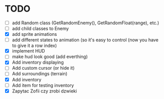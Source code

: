 # TODO
- [ ] add Random class (GetRandomEnemy(), GetRandomFloat(range), etc.)
- [ ] add child classes to Enemy
- [x] add sprite animations
- [ ] add different states to animation (so it's easy to control (now you have to give it a row index)
- [x] implement HUD
- [ ] make hud look good (add everthing)
- [x] Add inventory displaying
- [ ] Add custom cursor (or hide it)
- [ ] Add surroundings (terrain)
- [x] Add inventory
- [ ] Add item for testing inventory
- [x] Zapytac Zofii czy zrobi dzwieki
